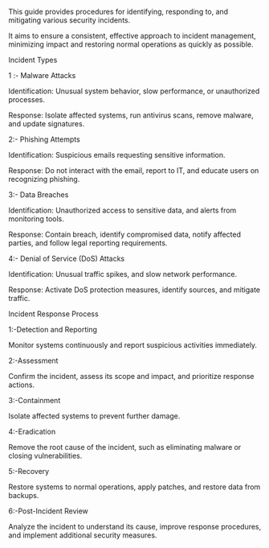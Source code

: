 This guide provides procedures for identifying, responding to, and mitigating various security incidents. 

It aims to ensure a consistent, effective approach to incident management, minimizing impact and restoring normal operations as quickly as possible.

Incident Types

1 :- Malware Attacks

Identification: Unusual system behavior, slow performance, or unauthorized processes.

Response: Isolate affected systems, run antivirus scans, remove malware, and update signatures.

2:- Phishing Attempts

Identification: Suspicious emails requesting sensitive information.

Response: Do not interact with the email, report to IT, and educate users on recognizing phishing.

3:- Data Breaches

Identification: Unauthorized access to sensitive data, and alerts from monitoring tools.

Response: Contain breach, identify compromised data, notify affected parties, and follow legal reporting requirements.

4:- Denial of Service (DoS) Attacks

Identification: Unusual traffic spikes, and slow network performance.

Response: Activate DoS protection measures, identify sources, and mitigate traffic.

Incident Response Process

1:-Detection and Reporting

Monitor systems continuously and report suspicious activities immediately.

2:-Assessment

Confirm the incident, assess its scope and impact, and prioritize response actions.

3:-Containment

Isolate affected systems to prevent further damage.

4:-Eradication

Remove the root cause of the incident, such as eliminating malware or closing vulnerabilities.

5:-Recovery

Restore systems to normal operations, apply patches, and restore data from backups.

6:-Post-Incident Review

Analyze the incident to understand its cause, improve response procedures, and implement additional security measures.
